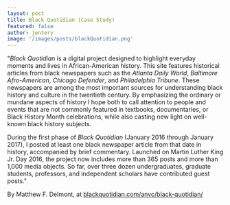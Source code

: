 ```yaml
---
layout: post
title: Black Quotidian (Case Study)  
featured: false
author: jentery
image: '/images/posts/blackQuotidian.png'
---
```


"*Black Quotidian* is a digital project designed to highlight everyday moments and lives in African-American history. This site features historical articles from black newspapers such as the *Atlanta Daily World*, *Baltimore Afro-American*, *Chicago Defender*, and *Philadelphia Tribune*. These newspapers are among the most important sources for understanding black history and culture in the twentieth century. By emphasizing the ordinary or mundane aspects of history I hope both to call attention to people and events that are not commonly featured in textbooks, documentaries, or Black History Month celebrations, while also casting new light on well-known black history subjects.

During the first phase of *Black Quotidian* (January 2016 through January 2017), I posted at least one black newspaper article from that date in history, accompanied by brief commentary. Launched on Martin Luther King Jr. Day 2016, the project now includes more than 365 posts and more than 1,000 media objects. So far, over three dozen undergraduates, graduate students, professors, and independent scholars have contributed guest posts."

By Matthew F. Delmont, at [blackquotidian.com/anvc/black-quotidian/](http://blackquotidian.com/anvc/black-quotidian/)
